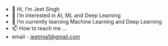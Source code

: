 - 👋 Hi, I’m Jeet Singh
- 👀 I’m interested in AI, ML and Deep Learning
- 🌱 I’m currently learning Machine Learning and Deep Learning
- 📫 How to reach me ...
- email - jeetmia1@gmail.com

<!---
jeetsingh89/jeetsingh89 is a ✨ special ✨ repository because its `README.md` (this file) appears on your GitHub profile.
You can click the Preview link to take a look at your changes.
--->
